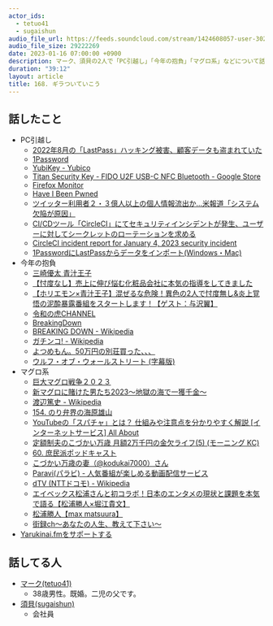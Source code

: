 ```yaml
---
actor_ids:
  - tetuo41
  - sugaishun
audio_file_url: https://feeds.soundcloud.com/stream/1424608057-user-302747142-yarukinai-168-2023-01-16.mp3
audio_file_size: 29222269
date: 2023-01-16 07:00:00 +0900
description: マーク、須貝の2人で「PC引越し」「今年の抱負」「マグロ系」などについて話しました。
duration: "39:12"
layout: article
title: 168. ギラついていこう
---
```


## 話したこと
- PC引越し
  - [2022年8月の「LastPass」ハッキング被害、顧客データも盗まれていた](https://forest.watch.impress.co.jp/docs/news/1466351.html)
  - [1Password](https://1password.com/jp/)
  - [YubiKey - Yubico](https://www.yubico.com/yubikey/?lang=ja)
  - [Titan Security Key - FIDO U2F USB-C NFC Bluetooth - Google Store](https://store.google.com/jp/product/titan_security_key?hl=ja)
  - [Firefox Monitor](https://monitor.firefox.com/)
  - [Have I Been Pwned](https://haveibeenpwned.com/)
  - [ツイッター利用者２・３億人以上の個人情報流出か…米報道「システム欠陥が原因」](https://www.yomiuri.co.jp/economy/20230106-OYT1T50114/)
  - [CI/CDツール「CircleCI」にてセキュリティインシデントが発生、ユーザーに対してシークレットのローテーションを求める](https://codezine.jp/article/detail/17144)
  - [CircleCI incident report for January 4, 2023 security incident](https://circleci.com/blog/jan-4-2023-incident-report/)
  - [1PasswordにLastPassからデータをインポート(Windows・Mac)](https://strategy777.com/1password-import-lastpass/)
- 今年の抱負
  - [三崎優太 青汁王子](https://www.youtube.com/@yutamisaki)
  - [【忖度なし】売上に伸び悩む化粧品会社に本気の指導をしてきました](https://www.youtube.com/watch?v=HpsopAqjBI8)
  - [【ホリエモン×青汁王子】混ぜるな危険！異色の2人で忖度無し&炎上覚悟の泥酔暴露番組をスタートします！【ゲスト：与沢翼】](https://www.youtube.com/watch?v=ZwD6-gPWFkg)
  - [令和の虎CHANNEL](https://www.youtube.com/@reiwanotora)
  - [BreakingDown](https://breakingdown.jp/)
  - [BREAKING DOWN - Wikipedia](https://ja.wikipedia.org/wiki/BREAKING_DOWN)
  - [ガチンコ! - Wikipedia](https://ja.wikipedia.org/wiki/%E3%82%AC%E3%83%81%E3%83%B3%E3%82%B3!)
  - [よつめもん。50万円の別荘買った、、、](https://www.youtube.com/@user-ix6ow4qs7r)
  - [ウルフ・オブ・ウォールストリート (字幕版)](https://www.amazon.co.jp/dp/B00K1R31DK)
- マグロ系
  - [巨大マグロ戦争２０２３](https://www.tv-tokyo.co.jp/maguro_2023/)
  - [新マグロに賭けた男たち2023～地獄の海で一獲千金～](https://www.paravi.jp/title/103280)
  - [渡辺篤史 - Wikipedia](https://ja.wikipedia.org/wiki/%E6%B8%A1%E8%BE%BA%E7%AF%A4%E5%8F%B2)
  - [154. のり弁界の海原雄山](https://yarukinai.fm/episode/154)
  - [YouTubeの「スパチャ」とは？ 仕組みや注意点を分かりやすく解説 [インターネットサービス] All About](https://allabout.co.jp/gm/gc/494781/#10)
  - [定額制夫のこづかい万歳 月額2万千円の金欠ライフ(5) (モーニング KC)](https://www.amazon.co.jp/dp/4065301866/)
  - [60. 庶民派ポッドキャスト](https://yarukinai.fm/episode/60)
  - [こづかい万歳の妻（@kodukai7000）さん](https://twitter.com/kodukai7000)
  - [Paravi(パラビ) - 人気番組が楽しめる動画配信サービス](https://www.paravi.jp/)
  - [dTV (NTTドコモ) - Wikipedia](https://ja.wikipedia.org/wiki/DTV_(NTT%E3%83%89%E3%82%B3%E3%83%A2))
  - [エイベックス松浦さんと初コラボ！日本のエンタメの現状と課題を本気で語る【松浦勝人×堀江貴文】](https://youtu.be/1lUCgAc5Np0?t=294)
  - [松浦勝人【max matsuura】](https://www.youtube.com/@masatomaxmatsuura)
  - [街録ch〜あなたの人生、教えて下さい〜](https://www.youtube.com/@gairokuch)
- [Yarukinai.fmをサポートする](https://note.com/tetuo41/circle)

## 話してる人
- [マーク(tetuo41)](https://twitter.com/tetuo41)
  - 38歳男性。既婚。二児の父です。
- [須貝(sugaishun)](https://twitter.com/sugaishun)
  - 会社員
